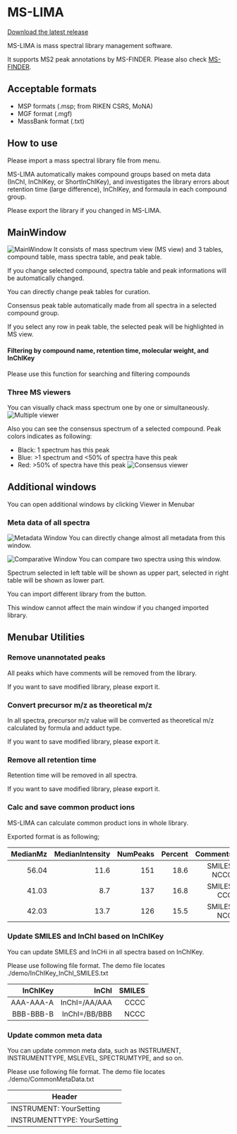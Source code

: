 # MS-LIMA 

[Download the latest release](https://github.com/tipputa/MS-LIMA-Standard//releases/latest)

MS-LIMA is mass spectral library management software.

It supports MS2 peak annotations by MS-FINDER. Please also check [MS-FINDER](http://prime.psc.riken.jp/Metabolomics_Software/MS-FINDER/).

## Acceptable formats
+ MSP formats (.msp; from RIKEN CSRS, MoNA)
+ MGF format (.mgf)
+ MassBank format (.txt)

## How to use
Please import a mass spectral library file from menu.

MS-LIMA automatically makes compound groups based on meta data (InChI, InChIKey, or ShortInChIKey), and investigates the library errors about retention time (large difference), InChIKey, and formaula in each compound group.

Please export the library if you changed in MS-LIMA.

## MainWindow
![MainWindow](https://github.com/tipputa/MS-LIMA-Standard/blob/master/MS-LIMA/Pic/190529_MS-LIMA.PNG?raw=true)
It consists of mass spectrum view (MS view) and 3 tables, compound table, mass spectra table, and peak table.

If you change selected compound, spectra table and peak informations will be automatically changed.

You can directly change peak tables for curation. 

Consensus peak table automatically made from all spectra in a selected compound group.

If you select any row in peak table, the selected peak will be highlighted in MS view.

#### Filtering by compound name, retention time, molecular weight, and InChIKey
Please use this function for searching and filtering compounds

### Three MS viewers 
You can visually chack mass spectrum one by one or simultaneously.
![Multiple viewer](https://github.com/tipputa/MS-LIMA-Standard/blob/master/MS-LIMA/Pic/190529_MS-LIMA_2.PNG?raw=true)

Also you can see the consensus spectrum of a selected compound. Peak colors indicates as following:
+ Black: 1 spectrum has this peak
+ Blue: >1 spectrum and <50% of spectra have this peak
+ Red: >50% of spectra have this peak
![Consensus viewer](https://github.com/tipputa/MS-LIMA-Standard/blob/master/MS-LIMA/Pic/190529_MS-LIMA_3.PNG?raw=true)


## Additional windows
You can open additional windows by clicking Viewer in Menubar
### Meta data of all spectra
![Metadata Window](https://github.com/tipputa/MS-LIMA-Standard/blob/master/MS-LIMA/Pic/190529_MetaInformation.PNG?raw=true)
You can directly change almost all metadata from this window. 

![Comparative Window](https://github.com/tipputa/MS-LIMA-Standard/blob/master/MS-LIMA/Pic/190529_ComparativeViewer.PNG?raw=true)
You can compare two spectra using this window. 

Spectrum selected in left table will be shown as upper part, selected in right table will be shown as lower part.

You can import different library from the button.

This window cannot affect the main window if you changed imported library.

## Menubar Utilities
### Remove unannotated peaks
All peaks which have comments will be removed from the library.

If you want to save modified library, please export it.

### Convert precursor m/z as theoretical m/z
In all spectra, precursor m/z value will be comverted as theoretical m/z calculated by formula and adduct type.

If you want to save modified library, please export it.

### Remove all retention time
Retention time will be removed in all spectra.

If you want to save modified library, please export it.

### Calc and save common product ions
MS-LIMA can calculate common product ions in whole library. 

Exported format is as following;

|MedianMz |MedianIntensity |NumPeaks |Percent |Comments |
|--:|--:|--:|--:|--:|
|56.04 |11.6 |151 |18.6 |SMILES NCCC |
|41.03 |8.7 |137 |16.8 |SMILES CCC |
|42.03 |13.7 |126 | 15.5 |SMILES NCC |

### Update SMILES and InChI based on InChIKey
You can update SMILES and InCHi in all spectra based on InChIKey.

Please use following file format. The demo file locates ./demo/InChIKey_InChI_SMILES.txt

|InChIKey |InChI |SMILES |
|--:|--:|--:|
|AAA-AAA-A|InChI=/AA/AAA|CCCC|
|BBB-BBB-B|InChI=/BB/BBB|NCCC|

### Update common meta data
You can update common meta data, such as INSTRUMENT, INSTRUMENTTYPE, MSLEVEL, SPECTRUMTYPE, and so on.

Please use following file format. The demo file locates ./demo/CommonMetaData.txt

|Header|
|---|
|INSTRUMENT: YourSetting|
|INSTRUMENTTYPE: YourSetting|

